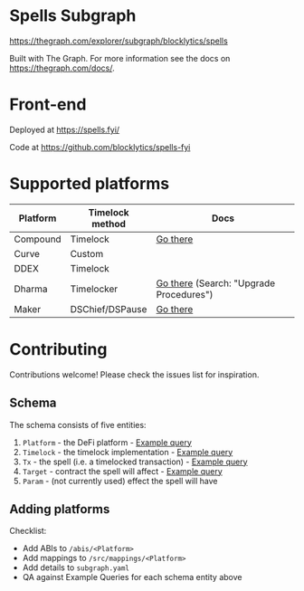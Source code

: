 # Spells Subgraph

https://thegraph.com/explorer/subgraph/blocklytics/spells

Built with The Graph. For more information see the docs on https://thegraph.com/docs/.

# Front-end

Deployed at https://spells.fyi/

Code at https://github.com/blocklytics/spells-fyi

# Supported platforms

|Platform|Timelock method|Docs|
|---|---|---|
|Compound|Timelock|[Go there](https://compound.finance/developers/governance)|
|Curve|Custom||
|DDEX|Timelock||
|Dharma|Timelocker|[Go there](http://docs.dharma.io/) (Search: "Upgrade Procedures")|
|Maker|DSChief/DSPause|[Go there](https://docs.makerdao.com/smart-contract-modules/governance-module)|

# Contributing

Contributions welcome! Please check the issues list for inspiration.

## Schema

The schema consists of five entities:
1. `Platform` - the DeFi platform - [Example query](https://thegraph.com/explorer/subgraph/blocklytics/spells?query=Platforms)
1. `Timelock` - the timelock implementation - [Example query](https://thegraph.com/explorer/subgraph/blocklytics/spells?query=Timelocks)
1. `Tx` - the spell (i.e. a timelocked transaction) - [Example query](https://thegraph.com/explorer/subgraph/blocklytics/spells?query=Transactions)
1. `Target` - contract the spell will affect - [Example query](https://thegraph.com/explorer/subgraph/blocklytics/spells?query=Targets)
1. `Param` - (not currently used) effect the spell will have

## Adding platforms

Checklist:
*  Add ABIs to `/abis/<Platform>`
*  Add mappings to `/src/mappings/<Platform>`
*  Add details to `subgraph.yaml`
*  QA against Example Queries for each schema entity above